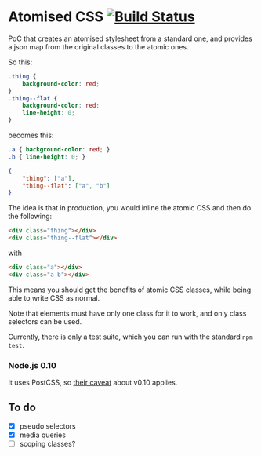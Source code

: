 # Atomised CSS [![Build Status](https://travis-ci.org/sndrs/atomised-css.svg?branch=master)](https://travis-ci.org/sndrs/atomised-css)

PoC that creates an atomised stylesheet from a standard one, and provides a json map from the original classes to the atomic ones.

So this:
```CSS
.thing {
    background-color: red;
}
.thing--flat {
    background-color: red;
    line-height: 0;
}
```
becomes this:
```CSS
.a { background-color: red; }
.b { line-height: 0; }
```
```JSON
{
    "thing": ["a"],
    "thing--flat": ["a", "b"]
}
```
The idea is that in production, you would inline the atomic CSS and then do the following:
```HTML
<div class="thing"></div>
<div class="thing--flat"></div>
```
with
```HTML
<div class="a"></div>
<div class="a b"></div>
```

This means you should get the benefits of atomic CSS classes, while being able to write CSS as normal.

Note that elements must have only one class for it to work, and only class selectors can be used.

Currently, there is only a test suite, which you can run with the standard `npm test`.

### Node.js 0.10
It uses PostCSS, so [their caveat](https://github.com/postcss/postcss#nodejs-010-and-the-promise-api) about v0.10 applies.

## To do
- [x] pseudo selectors
- [x] media queries
- [ ] scoping classes?
